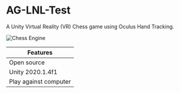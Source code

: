# AG-LNL-Test

A Unity Virtual Reality (VR) Chess game using Oculus Hand Tracking.

![Chess Engine](https://i.imgur.com/4NbA3sD.png "Chess in VR")

| Features              |
| -------------         |
| Open source           | 
| Unity 2020.1.4f1      | 
| Play against computer | 


